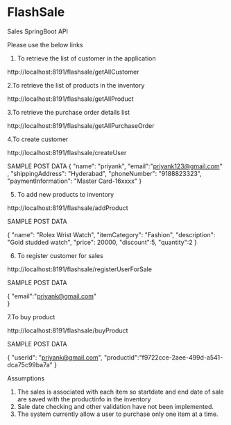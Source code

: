 # FlashSale
Sales SpringBoot API

Please use the below links

1. To retrieve the list of customer in the application

http://localhost:8191/flashsale/getAllCustomer

2.To retrieve the list of products in the inventory

http://localhost:8191/flashsale/getAllProduct

3.To retrieve the purchase order details list

http://localhost:8191/flashsale/getAllPurchaseOrder

4.To create customer

http://localhost:8191/flashsale/createUser

SAMPLE POST DATA
{
    "name": "priyank",
    "email":"priyank123@gmail.com" ,
    "shippingAddress": "Hyderabad",
    "phoneNumber": "9188823323",
    "paymentInformation": "Master Card-16xxxx"
}

5. To add new products to inventory

http://localhost:8191/flashsale/addProduct

SAMPLE POST DATA

{
    "name": "Rolex Wrist Watch",
    "itemCategory": "Fashion",
    "description": "Gold studded watch",
    "price": 20000,
    "discount":5,
    "quantity":2
}

6. To register customer for sales

http://localhost:8191/flashsale/registerUserForSale

SAMPLE POST DATA

{
    "email":"priyank@gmail.com"  
}


7.To buy product

http://localhost:8191/flashsale/buyProduct

SAMPLE POST DATA

{
    "userId": "priyank@gmail.com",
    "productId":"f9722cce-2aee-499d-a541-dca75c99ba7a"
 }
 
 
Assumptions
1. The sales is associated with each item so startdate and end date of sale are saved with the productinfo in the inventory
2. Sale date checking and other validation have not been implemented.
3. The system currently allow a user to purchase only one item at a time.


